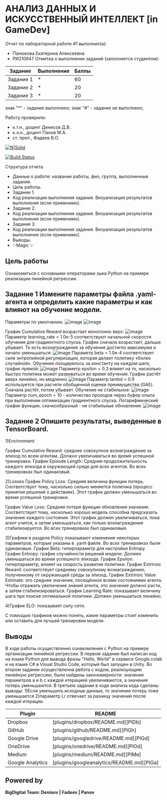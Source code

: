 # АНАЛИЗ ДАННЫХ И ИСКУССТВЕННЫЙ ИНТЕЛЛЕКТ [in GameDev]
Отчет по лабораторной работе #1 выполнил(а):
- Панюкова Екатерина Алексеевна
- РИ210947
Отметка о выполнении заданий (заполняется студентом):

| Задание | Выполнение | Баллы |
| ------ | ------ | ------ |
| Задание 1 | * | 60 |
| Задание 2 | * | 20 |
| Задание 3 | * | 20 |

знак "*" - задание выполнено; знак "#" - задание не выполнено;

Работу проверили:
- к.т.н., доцент Денисов Д.В.
- к.э.н., доцент Панов М.А.
- ст. преп., Фадеев В.О.

[![N|Solid](https://cldup.com/dTxpPi9lDf.thumb.png)](https://nodesource.com/products/nsolid)

[![Build Status](https://travis-ci.org/joemccann/dillinger.svg?branch=master)](https://travis-ci.org/joemccann/dillinger)

Структура отчета

- Данные о работе: название работы, фио, группа, выполненные задания.
- Цель работы.
- Задание 1.
- Код реализации выполнения задания. Визуализация результатов выполнения (если применимо).
- Задание 2.
- Код реализации выполнения задания. Визуализация результатов выполнения (если применимо).
- Задание 3.
- Код реализации выполнения задания. Визуализация результатов выполнения (если применимо).
- Выводы.
- ✨Magic ✨

## Цель работы
Ознакомиться с основными операторами зыка Python на примере реализации линейной регрессии.

## Задание 1 Измените параметры файла .yaml-агента и определить какие параметры и как влияют на обучение модели.
Параметры по умолчанию. 
![image](https://user-images.githubusercontent.com/113353473/205339746-1f40f0a7-a13c-457a-90d7-59d3d714366b.png)
![image](https://user-images.githubusercontent.com/113353473/205341772-c7f4183c-1a27-44fe-ab5a-263877f05cea.png)


График Cumulative Reward возрастает монотонно верх:
![image](https://user-images.githubusercontent.com/113353473/205339234-2c8baba1-7dc2-4f23-be9a-0de71c9e6e39.png)
Параметр learning_rate = 1.0e-5 соответствуют начальной скорости обучения для градиентного спуска. График сначала возрастает, дальше убывает. То есть вознаграждение за обучение достигло максимума и начало уменьшаться:
![image](https://user-images.githubusercontent.com/113353473/205339340-9d8d830f-f48d-4a56-8936-551a801d0f6d.png)
Параметр beta = 1.0e-4 соответствует силе энтропийной регуляризации, которая делает политику «более случайной». Обучение поощерялось за константу на каждом шаге, график прямой:
![image](https://user-images.githubusercontent.com/113353473/205339407-09a647b8-0f9e-4fa7-8c3e-4d09dc2ba4dd.png)
Параметр epsilon = 0.3 влияет на то, насколько быстро политика может развиваться во время обучения. График растёт вверх линейно, но медленно
![image](https://user-images.githubusercontent.com/113353473/205339470-b679c14c-e3f7-4e35-9b1b-544478a946d5.png)
Параметр lambd = 0.9 используется при расчете обобщенной оценки преимущества (GAE). Сначала растёт, потом убывает. Обучение не стабильное:
![image](https://user-images.githubusercontent.com/113353473/205339523-09bacd39-0bda-44a8-bb8f-8d631449c2aa.png)
Параметр num_epoch = 10 - количество проходов через буфер опыта при выполнении оптимизации градиентного спуска. Логарифмический график функции, скачкообразный - не стабильные обновления:
![image](https://user-images.githubusercontent.com/113353473/205339577-a3cb86bb-8630-46e7-8530-b21d5319b460.png)

## Задание 2 Опишите результаты, выведенные в TensorBoard.
1)Environment

График Cumulative Reward: среднее совокупное вознаграждение за эпизод по всем агентам. Должно увеличиваться во время успешной тренировки.
График Episode Length: Средняя продолжительность каждого эпизода в окружающей среде для всех агентов. Во всех тренировках был одинаковый.

2)Losses
График Policy Loss: Средняя величина функции потерь. Соответствует тому, насколько сильно меняется политика (процесс принятия решений о действиях). Этот график должен уменьшаться во время успешной тренировки.

График Value Loss: Средняя потеря функции обновления значения. Соответствует тому, насколько хорошо модель способна предсказать значение каждого состояния. Этот график должен увеличиваться, пока агент учится, а затем уменьшаться, как только вознаграждение стабилизируется. Во всех тренировках был одинаковый.

3)Графики в разделе Policy показывают изменение некоторых параметров, которые указаны в .yaml файле. Во всех тренировках были одинаковые.
График Beta: гиперпараметр для настройки Entropy.
График Entropy: график случайности решений модели. Должен уменьшаться во время успешного эпизода.
График Epsilon: гиперпараметр, влияет на скорость развития политики.
График Extrinsic Reward: соответствует среднему совокупному вознаграждению, полученному от окружающей среды за эпизод.
График Extrinsic Value Estimate: это среднее значение, посещённое всеми состояниями агента. Чтобы отражать увеличение знаний агента, это значение должно расти, а затем стабилизироваться.
График Learning Rate: показывает величину шага при поиске оптимальной политики. Должен уменьшаться линейно.

4)График ELO: показывает силу сети.

С помощью графиков можно понять, какие параметры стоит изменить или оставить для лучшей тренировки модели.

## Выводы

В ходе работы осуществленно ознакомление с Python на примере организации линейной регрессии. В первом задании был написан код на языке Python для вывода фразы "Hello, World" в сервисе Google.colab и на языке C# в Visual Studio Code, который был запущен в Unity. Во втором задании осуществленна рвбота с кодом, реализующим линейную регрессию, были найдены закономерности: значения параметров a и b с каждой итерацией увеличиваются, а значения потерь уменьшаются. В третьем задании в ходе анализа кода сделаны выводы: 
1)Если уменьшить исходные данные, то значение потерь тоже уменьшается
2)параметр Lr отвечает за разницу значений после каждой итерации.

| Plugin | README |
| ------ | ------ |
| Dropbox | [plugins/dropbox/README.md][PlDb] |
| GitHub | [plugins/github/README.md][PlGh] |
| Google Drive | [plugins/googledrive/README.md][PlGd] |
| OneDrive | [plugins/onedrive/README.md][PlOd] |
| Medium | [plugins/medium/README.md][PlMe] |
| Google Analytics | [plugins/googleanalytics/README.md][PlGa] |

## Powered by

**BigDigital Team: Denisov | Fadeev | Panov**
